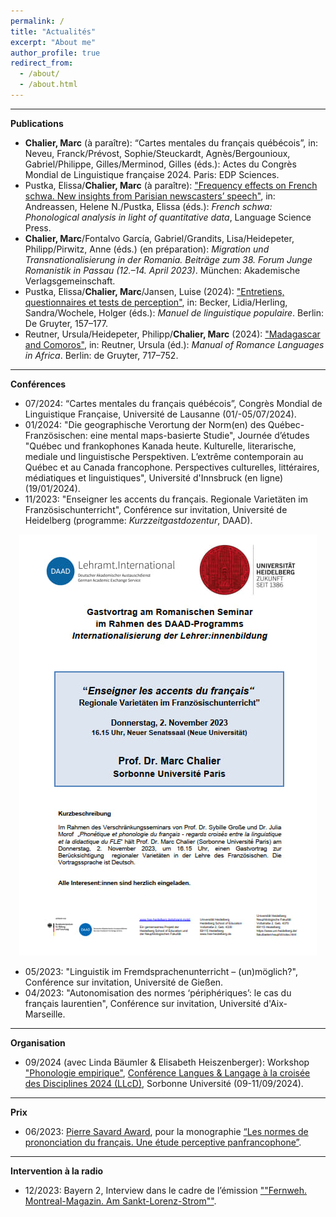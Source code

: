 ```yaml
---
permalink: /
title: "Actualités"
excerpt: "About me"
author_profile: true
redirect_from: 
  - /about/
  - /about.html
---
```


---
**Publications**

* <b>Chalier, Marc</b> (à paraître): “Cartes mentales du français québécois”, in: Neveu, Franck/Prévost, Sophie/Steuckardt, Agnès/Bergounioux, Gabriel/Philippe, Gilles/Merminod, Gilles (éds.): Actes du Congrès Mondial de Linguistique française 2024. Paris: EDP Sciences.
* Pustka, Elissa/<b>Chalier, Marc</b> (à paraître): <a href="https://langsci-press.org/catalog/book/401">"Frequency effects on French schwa. New insights from Parisian newscasters’ speech"</a>, in: Andreassen, Helene N./Pustka, Elissa (éds.): <i>French schwa: Phonological analysis in light of quantitative data</i>, Language Science Press.
* <b>Chalier, Marc</b>/Fontalvo García, Gabriel/Grandits, Lisa/Heidepeter, Philipp/Pirwitz, Anne (éds.) (en préparation): <i>Migration und Transnationalisierung in der Romania. Beiträge zum 38. Forum Junge Romanistik in Passau (12.–14. April 2023)</i>. München: Akademische Verlagsgemeinschaft.
* Pustka, Elissa/<b>Chalier, Marc</b>/Jansen, Luise (2024): <a href="https://www.degruyter.com/document/doi/10.1515/9783110489033-008/html">"Entretiens, questionnaires et tests de perception"</a>, in: Becker, Lidia/Herling, Sandra/Wochele, Holger (éds.): <i>Manuel de linguistique populaire</i>. Berlin: De Gruyter, 157–177.
* Reutner, Ursula/Heidepeter, Philipp/<b>Chalier, Marc</b> (2024): <a href="https://www.degruyter.com/document/doi/10.1515/9783110628869-032/html">"Madagascar and Comoros"</a>, in: Reutner, Ursula (éd.): <i>Manual of Romance Languages in Africa</i>. Berlin: de Gruyter, 717–752.

---
**Conférences**
* 07/2024: “Cartes mentales du français québécois”, Congrès Mondial de Linguistique Française, Université de Lausanne (01/-05/07/2024).
* 01/2024: "Die geographische Verortung der Norm(en) des Québec-Französischen: eine mental maps-basierte Studie", Journée d’études "Québec und frankophones Kanada heute. Kulturelle, literarische, mediale und linguistische Perspektiven. L’extrême contemporain au Québec et au Canada francophone. Perspectives culturelles, littéraires, médiatiques et linguistiques", Université d'Innsbruck (en ligne) (19/01/2024).
* 11/2023: "Enseigner les accents du français. Regionale Varietäten im Französischunterricht", Conférence sur invitation, Université de Heidelberg (programme: <i>Kurzzeitgastdozentur</i>, DAAD).

<center> <img src="images/Conférence_invitée_Chalier_Heidelberg_2023.jpg" /> </center>

* 05/2023: "Linguistik im Fremdsprachenunterricht – (un)möglich?", Conférence sur invitation, Université de Gießen.
* 04/2023: "Autonomisation des normes ‘périphériques’: le cas du français laurentien", Conférence sur invitation, Université d'Aix-Marseille.

---
**Organisation**
* 09/2024 (avec Linda Bäumler & Elisabeth Heiszenberger):  Workshop <a href="https://llcd2024.sciencesconf.org/data/pages/WS_J.pdf">"Phonologie empirique"</a>, <a href="https://llcd2024.sciencesconf.org/">Conférence Langues & Langage à la croisée des Disciplines 2024 (LLcD)</a>, Sorbonne Université (09-11/09/2024).

---
**Prix**
* 06/2023: <a href="https://iccs-ciec.ca/pierre-savard-awards/">Pierre Savard Award</a>, pour la monographie <a href="http://www.degruyter.com/document/isbn/9783110707649/html">“Les normes de prononciation du français. Une étude perceptive panfrancophone”</a>.

---
**Intervention à la radio**
* 12/2023: Bayern 2, Interview dans le cadre de l’émission <a href="https://www.br.de/radio/bayern2/programmkalender/sendung-3949874.html">""Fernweh. Montreal-Magazin. Am Sankt-Lorenz-Strom""</a>.
